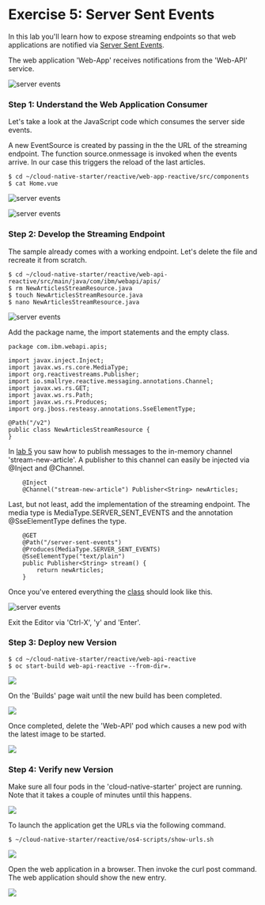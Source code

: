 # Exercise 5: Server Sent Events

In this lab you'll learn how to expose streaming endpoints so that web applications are notified via [Server Sent Events](https://developer.mozilla.org/en-US/docs/Web/API/Server-sent_events/Using_server-sent_events). 

The web application 'Web-App' receives notifications from the 'Web-API' service.

![server events](../../images/server-sent-events1.png)

### Step 1: Understand the Web Application Consumer

Let's take a look at the JavaScript code which consumes the server side events.

A new EventSource is created by passing in the the URL of the streaming endpoint. The function source.onmessage is invoked when the events arrive. In our case this triggers the reload of the last articles.

```
$ cd ~/cloud-native-starter/reactive/web-app-reactive/src/components
$ cat Home.vue
```

![server events](../../images/server-sent-events2a.png)

![server events](../../images/server-sent-events2b.png)

### Step 2: Develop the Streaming Endpoint

The sample already comes with a working endpoint. Let's delete the file and recreate it from scratch.

```
$ cd ~/cloud-native-starter/reactive/web-api-reactive/src/main/java/com/ibm/webapi/apis/ 
$ rm NewArticlesStreamResource.java
$ touch NewArticlesStreamResource.java
$ nano NewArticlesStreamResource.java
```

![server events](../../images/server-sent-events3.png)

Add the package name, the import statements and the empty class.

```
package com.ibm.webapi.apis;

import javax.inject.Inject;
import javax.ws.rs.core.MediaType;
import org.reactivestreams.Publisher;
import io.smallrye.reactive.messaging.annotations.Channel;
import javax.ws.rs.GET;
import javax.ws.rs.Path;
import javax.ws.rs.Produces;
import org.jboss.resteasy.annotations.SseElementType;

@Path("/v2")
public class NewArticlesStreamResource {
}
```

In [lab 5](lab5.md) you saw how to publish messages to the in-memory channel 'stream-new-article'. A publisher to this channel can easily be injected via @Inject and @Channel. 

```
    @Inject
    @Channel("stream-new-article") Publisher<String> newArticles;
```

Last, but not least, add the implementation of the streaming endpoint. The media type is MediaType.SERVER_SENT_EVENTS and the annotation @SseElementType defines the type.

```
    @GET
    @Path("/server-sent-events")
    @Produces(MediaType.SERVER_SENT_EVENTS) 
    @SseElementType("text/plain") 
    public Publisher<String> stream() { 
        return newArticles;
    }
```

Once you've entered everything the [class](https://github.com/IBM/cloud-native-starter/blob/master/reactive/web-api-reactive/src/main/java/com/ibm/webapi/apis/NewArticlesStreamResource.java) should look like this.

![server events](../../images/server-sent-events4.png)

Exit the Editor via 'Ctrl-X', 'y' and 'Enter'.

### Step 3: Deploy new Version

```
$ cd ~/cloud-native-starter/reactive/web-api-reactive
$ oc start-build web-api-reactive --from-dir=.
```

![](../../images/microprofile-kafka5.png)

On the 'Builds' page wait until the new build has been completed.

![](../../images/microprofile-kafka6.png)

Once completed, delete the 'Web-API' pod which causes a new pod with the latest image to be started.

![](../../images/microprofile-kafka7.png)

### Step 4: Verify new Version

Make sure all four pods in the 'cloud-native-starter' project are running. Note that it takes a couple of minutes until this happens.

![](../../images/verify-app1.png)

To launch the application get the URLs via the following command.

```
$ ~/cloud-native-starter/reactive/os4-scripts/show-urls.sh
```

![](../../images/verify-app5.png)

Open the web application in a browser. Then invoke the curl post command. The web application should show the new entry.

![](../images/verify-app6.png)

